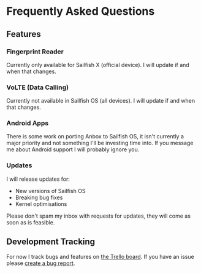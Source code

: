 # Frequently Asked Questions

## Features

### Fingerprint Reader

Currently only available for Sailfish X (official device). I will update if and when that changes.

### VoLTE (Data Calling)

Currently not available in Sailfish OS (all devices). I will update if and when that changes.

### Android Apps

There is some work on porting Anbox to Sailfish OS, it isn't currently a major priority and not something I'll be investing time into. If you message me about Android support I will probably ignore you.

### Updates

I will release updates for:

* New versions of Sailfish OS
* Breaking bug fixes
* Kernel optimisations

Please don't spam my inbox with requests for updates, they will come as soon as is feasible.

## Development Tracking

For now I track bugs and features on [the Trello board](https://trello.com/b/xHiboUsv/sfos-enchilada). If you have an issue please [create a bug report](https://github.com/sailfish-oneplus6/sf-enchilada/issues/new?assignees=&labels=bug&template=bug_report.md&title=%5BBUG%5D).